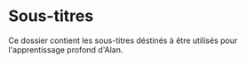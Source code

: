 Sous-titres
===========

Ce dossier contient les sous-titres déstinés à être utilisés pour l'apprentissage profond d'Alan.
